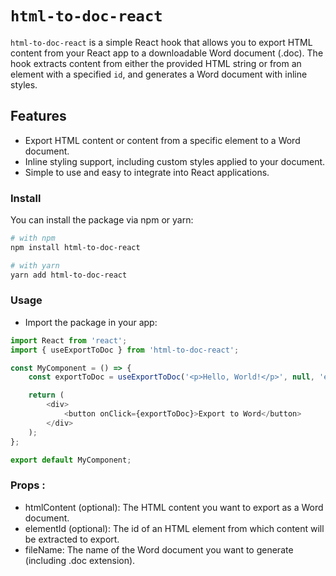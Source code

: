 # `html-to-doc-react`

`html-to-doc-react` is a simple React hook that allows you to export HTML content from your React app to a downloadable Word document (.doc). The hook extracts content from either the provided HTML string or from an element with a specified `id`, and generates a Word document with inline styles.

## Features

- Export HTML content or content from a specific element to a Word document.
- Inline styling support, including custom styles applied to your document.
- Simple to use and easy to integrate into React applications.


### Install

You can install the package via npm or yarn:

```bash
# with npm
npm install html-to-doc-react

# with yarn
yarn add html-to-doc-react
```

### Usage

- Import the package in your app:


```js
import React from 'react';
import { useExportToDoc } from 'html-to-doc-react';

const MyComponent = () => {
    const exportToDoc = useExportToDoc('<p>Hello, World!</p>', null, 'example.doc');

    return (
        <div>
            <button onClick={exportToDoc}>Export to Word</button>
        </div>
    );
};

export default MyComponent;
```

### Props :

- htmlContent (optional): The HTML content you want to export as a Word document.
- elementId (optional): The id of an HTML element from which content will be extracted to export.
- fileName: The name of the Word document you want to generate (including .doc extension).
